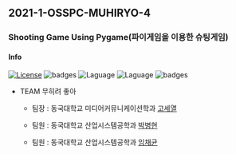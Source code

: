 ## 2021-1-OSSPC-MUHIRYO-4
### Shooting Game Using Pygame(파이게임을 이용한 슈팅게임)

#### Info
[![License](https://img.shields.io/badge/license-MIT-green.svg)](https://www.olis.or.kr/license/Detailselect.do?lId=1006)
![badges](https://img.shields.io/badge/OS-ubuntu-red)
![Laguage](https://img.shields.io/badge/python-3.6.1-blue.svg)
![Laguage](https://img.shields.io/badge/pygame-2.0.1-lightgreen.svg)
![badges](https://img.shields.io/badge/pygame_menu-3.3.0-black) 

* TEAM 무히려 좋아
  * 팀장 : 동국대학교 미디어커뮤니케이션학과 [고세열](https://github.com/rhtpduf15)
 
  * 팀원 : 동국대학교 산업시스템공학과 [박병현](https://github.com/park1997)
  
  * 팀원 : 동국대학교 산업시스템공학과 [임채균](https://github.com/Lim0613)
```python



```
